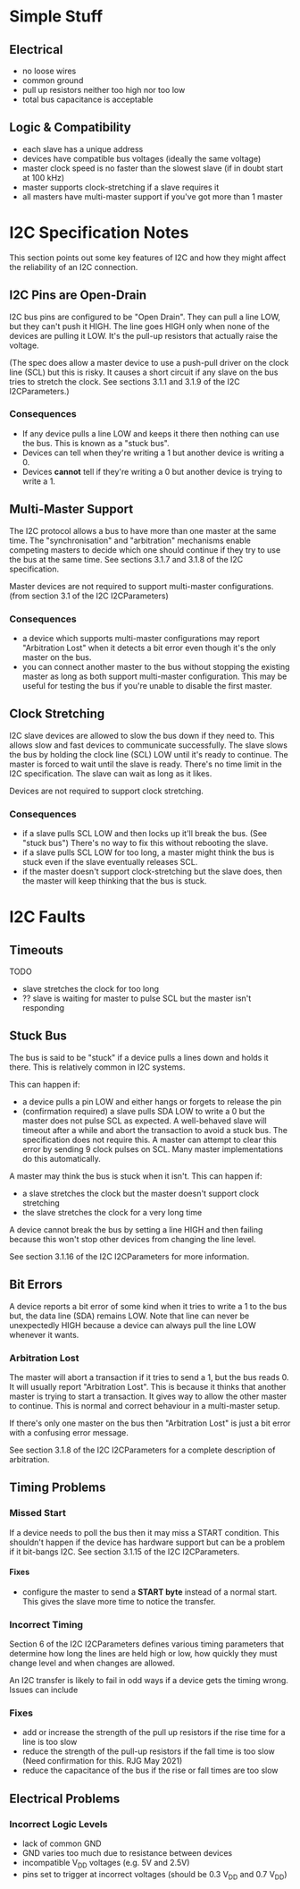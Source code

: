# Simple Stuff
## Electrical
* no loose wires
* common ground
* pull up resistors neither too high nor too low
* total bus capacitance is acceptable

## Logic & Compatibility
* each slave has a unique address
* devices have compatible bus voltages (ideally the same voltage)
* master clock speed is no faster than the slowest slave (if in doubt start at 100 kHz)
* master supports clock-stretching if a slave requires it
* all masters have multi-master support if you've got more than 1 master

# I2C Specification Notes
This section points out some key features of I2C and how they might affect
the reliability of an I2C connection.

## I2C Pins are Open-Drain
I2C bus pins are configured to be "Open Drain". They can pull a line LOW, but they
can't push it HIGH. The line goes HIGH only when none of the devices are pulling it
LOW. It's the pull-up resistors that actually raise the voltage.

(The spec does allow a master device to use a push-pull driver on the clock line
(SCL) but this is risky. It causes a short circuit if any slave on the bus tries
to stretch the clock. See sections 3.1.1 and 3.1.9 of the I2C I2CParameters.)

### Consequences
* If any device pulls a line LOW and keeps it there then nothing can use the
  bus. This is known as a "stuck bus".
* Devices can tell when they're writing a 1 but another device is writing a 0.
* Devices **cannot** tell if they're writing a 0 but another device is trying
  to write a 1.

## Multi-Master Support
The I2C protocol allows a bus to have more than one master at the same time.
The "synchronisation" and "arbitration" mechanisms enable competing masters to
decide which one should continue if they try to use the bus at the same time.
See sections 3.1.7 and 3.1.8 of the I2C specification.

Master devices are not required to support multi-master configurations.
(from section 3.1 of the I2C I2CParameters)

### Consequences
* a device which supports multi-master configurations may report
  "Arbitration Lost" when it detects a bit error even though it's
  the only master on the bus.
* you can connect another master to the bus without stopping the existing
  master as long as both support multi-master configuration. This may be
  useful for testing the bus if you're unable to disable the first master.

## Clock Stretching
I2C slave devices are allowed to slow the bus down if they need to. This allows
slow and fast devices to communicate successfully. The slave slows the bus by
holding the clock line (SCL) LOW until it's ready to continue. The master is
forced to wait until the slave is ready. There's no time limit in the I2C
specification. The slave can wait as long as it likes.

Devices are not required to support clock stretching.

### Consequences
* if a slave pulls SCL LOW and then locks up it'll break the bus.
  (See "stuck bus") There's no way to fix this without rebooting the slave.
* if a slave pulls SCL LOW for too long, a master might think the bus is
  stuck even if the slave eventually releases SCL.
* if the master doesn't support clock-stretching but the slave does, then
  the master will keep thinking that the bus is stuck.

# I2C Faults
## Timeouts
TODO

* slave stretches the clock for too long
* ?? slave is waiting for master to pulse SCL but the master isn't responding

## Stuck Bus
The bus is said to be "stuck" if a device pulls a lines down and holds it there.
This is relatively common in I2C systems.

This can happen if:
* a device pulls a pin LOW and either hangs or forgets to release the pin
* (confirmation required) a slave pulls SDA LOW to write a 0 but the master does
  not pulse SCL as expected. A well-behaved slave will timeout after a while and
  abort the transaction to avoid a stuck bus. The specification does not require
  this. A master can attempt to clear this error by sending 9 clock pulses on SCL.
  Many master implementations do this automatically.

A master may think the bus is stuck when it isn't. This can happen if:
* a slave stretches the clock but the master doesn't support clock stretching
* the slave stretches the clock for a very long time

A device cannot break the bus by setting a line HIGH and then failing because
this won't stop other devices from changing the line level.

See section 3.1.16 of the I2C I2CParameters for more information.

## Bit Errors
A device reports a bit error of some kind when it tries to write a 1
to the bus but, the data line (SDA) remains LOW. Note that line can
never be unexpectedly HIGH because a device can always pull the line
LOW whenever it wants.

### Arbitration Lost
The master will abort a transaction if it tries to send a 1, but the bus reads 0.
It will usually report "Arbitration Lost". This is because it thinks that another
master is trying to start a transaction. It gives way to allow the other master
to continue. This is normal and correct behaviour in a multi-master setup.

If there's only one master on the bus then "Arbitration Lost" is just a
bit error with a confusing error message.

See section 3.1.8 of the I2C I2CParameters for a complete description of arbitration.

## Timing Problems
### Missed Start
If a device needs to poll the bus then it may miss a START condition.
This shouldn't happen if the device has hardware support but can be a
problem if it bit-bangs I2C. See section 3.1.15 of the I2C I2CParameters.

#### Fixes
* configure the master to send a **START byte** instead of a normal start.
  This gives the slave more time to notice the transfer.

### Incorrect Timing
Section 6 of the I2C I2CParameters defines various timing parameters that
determine how long the lines are held high or low, how quickly they must
change level and when changes are allowed.

An I2C transfer is likely to fail in odd ways if a device gets the timing
wrong. Issues can include

### Fixes
* add or increase the strength of the pull up resistors if the rise time
  for a line is too slow
* reduce the strength of the pull-up resistors if the fall time is too slow
  (Need confirmation for this. RJG May 2021)
* reduce the capacitance of the bus if the rise or fall times are too slow

## Electrical Problems

### Incorrect Logic Levels
* lack of common GND
* GND varies too much due to resistance between devices
* incompatible V<sub>DD</sub> voltages (e.g. 5V and 2.5V)
* pins set to trigger at incorrect voltages (should be 0.3 V<sub>DD</sub>
  and 0.7 V<sub>DD</sub>)